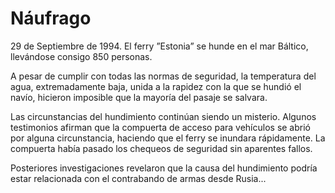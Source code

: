 # Náufrago

29 de Septiembre de 1994. El ferry ”Estonia” se hunde en el mar Báltico, llevándose consigo 850 personas.

A pesar de cumplir con todas las normas de seguridad, la temperatura del agua, extremadamente baja, unida a la rapidez con la que se hundió el navío, hicieron imposible que la mayoría del pasaje se salvara.

Las circunstancias del hundimiento continúan siendo un misterio. Algunos testimonios afirman que la compuerta de acceso para vehículos se abrió por alguna circunstancia, haciendo que el ferry se inundara rápidamente. La compuerta había pasado los chequeos de seguridad sin aparentes fallos.

Posteriores investigaciones revelaron que la causa del hundimiento podría estar relacionada con el contrabando de armas desde Rusia...
